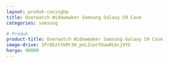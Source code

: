 ```yaml
---
layout: produk-casinghp
title: Overwatch Widowmaker Samsung Galaxy S9 Case
categories: samsung

# Produk
product-title: Overwatch Widowmaker Samsung Galaxy S9 Case
image-drive: 1PrQEzttkMr3H_peLZcwrYUaw0Lbcj9YG
harga: 90000
---
```

